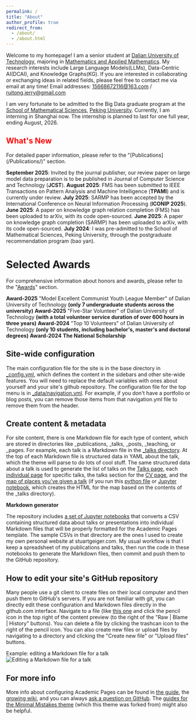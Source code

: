 ```yaml
---
permalink: /
title: "About"
author_profile: true
redirect_from: 
  - /about/
  - /about.html
---
```


Welcome to my homepage! I am a senior student at [Dalian University of Technology](https://www.dlut.edu.cn/), majoring in [Mathematics and Applied Mathematics](https://math.dlut.edu.cn/). My research interests include Large Language Models(LLMs), Data-Centric AI(DCAI), and Knowledge Graphs(KG). If you are interested in collaborating or exchanging ideas in related fields, please feel free to contact me via email at any time!
Email addresses: 15668672116@163.com / ruitong.jerry@gmail.com

I am very fortunate to be admitted to the Big Data graduate program at the [School of Mathematical Sciences](https://www.math.pku.edu.cn/index.htm), [Peking University](https://www.pku.edu.cn/). Currently, I am interning in Shanghai now. The internship is planned to last for one full year, ending August, 2026.

<h2 style="color: red; font-size: 1.5em;">What's New</h2>
For detailed paper information, please refer to the "[Publications](/Publications/)" section.

**September 2025**: Invited by the journal publisher, our review paper on large model data preparation is to be published in Journal of Computer Science and Technology (<strong>JCST</strong>).
**August 2025**: FMS has been submitted to IEEE Transactions on Pattern Analysis and Machine Intelligence (<strong>TPAMI</strong>) and is currently under review.
**July 2025**: SARMP has been accepted by the International Conference on Neural Information Processing (<strong>ICONIP 2025</strong>).
**June 2025**: A paper on knowledge graph relation completion (FMS) has been uploaded to arXiv, with its code open-sourced.
**June 2025**: A paper on knowledge graph completion (SARMP) has been uploaded to arXiv, with its code open-sourced.
**July 2024**: I was pre-admitted to the School of Mathematical Sciences, Peking University, through the postgraduate recommendation program (bao yan).





Selected Awards
======
For comprehensive information about honors and awards, please refer to the "[Awards](/Awards/)" section.

**Award-2025** "Model Excellent Communist Youth League Member" of Dalian University of Technology <strong>(only 7 undergraduate students across the university)</strong>
**Award-2025** "Five-Star Volunteer" of Dalian University of Technology <strong>(with a total volunteer service duration of over 600 hours in three years)</strong>
**Award-2024** "Top 10 Volunteers" of Dalian University of Technology <strong>(only 10 students, including bachelor's, master's and doctoral degrees)</strong>
**Award-2024** <strong>The National Scholarship</strong></li>


Site-wide configuration
------
The main configuration file for the site is in the base directory in [_config.yml](https://github.com/academicpages/academicpages.github.io/blob/master/_config.yml), which defines the content in the sidebars and other site-wide features. You will need to replace the default variables with ones about yourself and your site's github repository. The configuration file for the top menu is in [_data/navigation.yml](https://github.com/academicpages/academicpages.github.io/blob/master/_data/navigation.yml). For example, if you don't have a portfolio or blog posts, you can remove those items from that navigation.yml file to remove them from the header. 

Create content & metadata
------
For site content, there is one Markdown file for each type of content, which are stored in directories like _publications, _talks, _posts, _teaching, or _pages. For example, each talk is a Markdown file in the [_talks directory](https://github.com/academicpages/academicpages.github.io/tree/master/_talks). At the top of each Markdown file is structured data in YAML about the talk, which the theme will parse to do lots of cool stuff. The same structured data about a talk is used to generate the list of talks on the [Talks page](https://academicpages.github.io/talks), each [individual page](https://academicpages.github.io/talks/2012-03-01-talk-1) for specific talks, the talks section for the [CV page](https://academicpages.github.io/cv), and the [map of places you've given a talk](https://academicpages.github.io/talkmap.html) (if you run this [python file](https://github.com/academicpages/academicpages.github.io/blob/master/talkmap.py) or [Jupyter notebook](https://github.com/academicpages/academicpages.github.io/blob/master/talkmap.ipynb), which creates the HTML for the map based on the contents of the _talks directory).

**Markdown generator**

The repository includes [a set of Jupyter notebooks](https://github.com/academicpages/academicpages.github.io/tree/master/markdown_generator
) that converts a CSV containing structured data about talks or presentations into individual Markdown files that will be properly formatted for the Academic Pages template. The sample CSVs in that directory are the ones I used to create my own personal website at stuartgeiger.com. My usual workflow is that I keep a spreadsheet of my publications and talks, then run the code in these notebooks to generate the Markdown files, then commit and push them to the GitHub repository.

How to edit your site's GitHub repository
------
Many people use a git client to create files on their local computer and then push them to GitHub's servers. If you are not familiar with git, you can directly edit these configuration and Markdown files directly in the github.com interface. Navigate to a file (like [this one](https://github.com/academicpages/academicpages.github.io/blob/master/_talks/2012-03-01-talk-1.md) and click the pencil icon in the top right of the content preview (to the right of the "Raw | Blame | History" buttons). You can delete a file by clicking the trashcan icon to the right of the pencil icon. You can also create new files or upload files by navigating to a directory and clicking the "Create new file" or "Upload files" buttons. 

Example: editing a Markdown file for a talk
![Editing a Markdown file for a talk](/images/editing-talk.png)

For more info
------
More info about configuring Academic Pages can be found in [the guide](https://academicpages.github.io/markdown/), the [growing wiki](https://github.com/academicpages/academicpages.github.io/wiki), and you can always [ask a question on GitHub](https://github.com/academicpages/academicpages.github.io/discussions). The [guides for the Minimal Mistakes theme](https://mmistakes.github.io/minimal-mistakes/docs/configuration/) (which this theme was forked from) might also be helpful.

